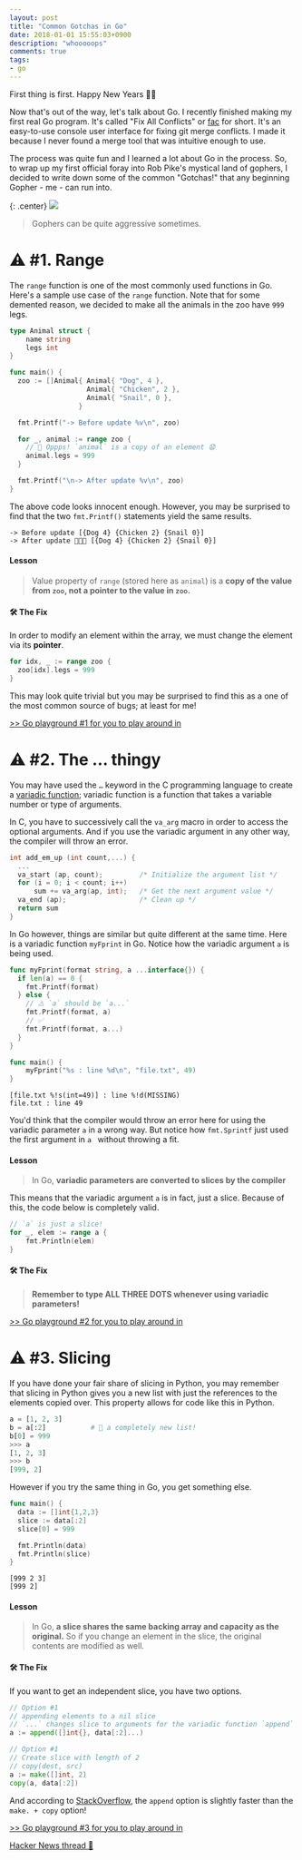 ```yaml
---
layout: post
title: "Common Gotchas in Go"
date: 2018-01-01 15:55:03+0900
description: "whooooops"
comments: true
tags:
- go
---
```

First thing is first. Happy New Years 🎉🎉

Now that's out of the way, let's talk about Go. I recently finished making my first real Go program. It's called "Fix All Conflicts" or [fac](https://github.com/mkchoi212/fac) for short. It's an easy-to-use console user interface for fixing git merge conflicts. I made it because I never found a merge tool that was intuitive enough to use. 


The process was quite fun and I learned a lot about Go in the process. So, to wrap up my first official foray into Rob Pike's mystical land of gophers, I decided to write down some of the common "Gotchas!" that any beginning Gopher - me - can run into. 

{: .center}
![](http://www.confusedcoders.com/wp-content/uploads/2016/10/golang-1.jpg)
> Gophers can be quite aggressive sometimes.

# ⚠️ #1. Range

The `range` function is one of the most commonly used functions in Go. Here's a sample use case of the `range` function. Note that for some demented reason, we decided to make all the animals in the zoo have `999` legs.
```go
type Animal struct {
	name string
	legs int
}

func main() {
  zoo := []Animal{ Animal{ "Dog", 4 },
                   Animal{ "Chicken", 2 },
                   Animal{ "Snail", 0 },
                 }

  fmt.Printf("-> Before update %v\n", zoo)

  for _, animal := range zoo {
    // 🚨 Oppps! `animal` is a copy of an element 😧
    animal.legs = 999
  }

  fmt.Printf("\n-> After update %v\n", zoo)
}
```
The above code looks innocent enough. However, you may be surprised to find that the two `fmt.Printf()` statements yield the same results. 

```
-> Before update [{Dog 4} {Chicken 2} {Snail 0}]
-> After update 🚨🚨🚨 [{Dog 4} {Chicken 2} {Snail 0}]
```

#### Lesson
> Value property of `range` (stored here as `animal`) is a **copy of the value from `zoo`, not a pointer to the value in `zoo`.**

#### 🛠️ The Fix
In order to modify an element within the array, we must change the element via its **pointer**.

```go
for idx, _ := range zoo {
  zoo[idx].legs = 999
}
```
This may look quite trivial but you may be surprised to find this as a one of the most common source of bugs; at least for me!

[>> Go playground #1 for you to play around in](https://play.golang.org/p/jhL_MNbXnPC)

# ⚠️ #2. The … thingy
You may have used the `…` keyword in the C programming language to create a [variadic function](https://www.gnu.org/software/libc/manual/html_node/Variadic-Functions.html); variadic function is a function that takes a variable number or type of arguments.

In C, you have to successively call the `va_arg` macro in order to access the optional arguments. And if you use the variadic argument in any other way, the compiler will throw an error.

```c
int add_em_up (int count,...) {
  ...
  va_start (ap, count);         /* Initialize the argument list */
  for (i = 0; i < count; i++)
      sum += va_arg(ap, int);   /* Get the next argument value */
  va_end (ap);                  /* Clean up */
  return sum
}
```

In Go however, things are similar but quite different at the same time. Here is a variadic function `myFprint` in Go. Notice how the variadic argument `a` is being used.

```go
func myFprint(format string, a ...interface{}) {
  if len(a) == 0 {
    fmt.Printf(format)
  } else {
    // ⚠️ `a` should be `a...`
    fmt.Printf(format, a)
    // ✅
    fmt.Printf(format, a...)
  }
}

func main() {
    myFprint("%s : line %d\n", "file.txt", 49)
}
```

```
[file.txt %!s(int=49)] : line %!d(MISSING)
file.txt : line 49
```

You'd think that the compiler would throw an error here for using the variadic parameter `a` in a wrong way. But notice how `fmt.Sprintf` just used the first argument in `a ` without throwing a fit.

#### Lesson
> In Go, **variadic parameters are converted to slices by the compiler**

This means that the variadic argument `a` is in fact, just a slice. Because of this, the code below is completely valid.

```Go
// `a` is just a slice!
for _, elem := range a {
    fmt.Println(elem)
}
```

#### 🛠️ The Fix
> **Remember to type ALL THREE DOTS whenever using variadic parameters!**

[>> Go playground #2 for you to play around in](https://play.golang.org/p/303g8_1IVFD)

# ⚠️ #3. Slicing
If you have done your fair share of slicing in Python, you may remember that slicing in Python gives you a new list with just the references to the elements copied over. This property allows for code like this in Python.

```python
a = [1, 2, 3]
b = a[:2]			# 👀 a completely new list!
b[0] = 999
>>> a
[1, 2, 3]
>>> b
[999, 2]
```

However if you try the same thing in Go, you get something else.

```go
func main() {
  data := []int{1,2,3}
  slice := data[:2]
  slice[0] = 999

  fmt.Println(data)
  fmt.Println(slice)
}
```

```
[999 2 3]
[999 2]
```

#### Lesson
> In Go, **a slice shares the same backing array and capacity as the original.** So if you change an element in the slice, the original contents are modified as well.

#### 🛠️ The Fix
If you want to get an independent slice, you have two options.

```go
// Option #1
// appending elements to a nil slice
// `...` changes slice to arguments for the variadic function `append`
a := append([]int{}, data[:2]...)

// Option #1
// Create slice with length of 2
// copy(dest, src)
a := make([]int, 2)
copy(a, data[:2])
```

And according to [StackOverflow](https://stackoverflow.com/a/44337887/4064189), the `append` option is slightly faster than the `make. + copy` option!

[>> Go playground #3 for you to play around in](https://play.golang.org/p/HvVFmQZTcjp)

[Hacker News thread 🤩](https://news.ycombinator.com/item?id=16048206)

